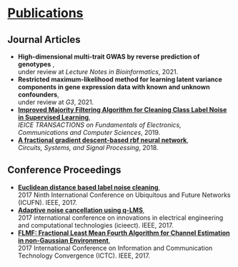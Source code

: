 # [Publications](https://scholar.google.com/citations?user=0oMqD8IAAAAJ&hl=en)
## Journal Articles
- **High-dimensional multi-trait GWAS by reverse prediction of genotypes** ,
 <br> under review at *Lecture Notes in Bioinformatics*, 2021.
- **Restricted maximum-likelihood method for learning latent variance components in gene expression data with known and unknown confounders**, <br> 
under review at *G3*, 2021.
- [**Improved Majority Filtering Algorithm for Cleaning Class Label Noise in Supervised Learning**](https://scholar.google.com/citations?view_op=view_citation&hl=en&user=0oMqD8IAAAAJ&citation_for_view=0oMqD8IAAAAJ:WF5omc3nYNoC), 
<br> *IEICE TRANSACTIONS on Fundamentals of Electronics, Communications and Computer Sciences*, 2019.
- [**A fractional gradient descent-based rbf neural network**](https://scholar.google.com/citations?view_op=view_citation&hl=en&user=0oMqD8IAAAAJ&citation_for_view=0oMqD8IAAAAJ:Tyk-4Ss8FVUC), 
<br> *Circuits, Systems, and Signal Processing*, 2018.

## Conference Proceedings
- [**Euclidean distance based label noise cleaning**](https://scholar.google.com/citations?view_op=view_citation&hl=en&user=0oMqD8IAAAAJ&citation_for_view=0oMqD8IAAAAJ:d1gkVwhDpl0C), 
<br> 2017 Ninth International Conference on Ubiquitous and Future Networks (ICUFN). IEEE, 2017.
- [**Adaptive noise cancellation using q-LMS**](https://scholar.google.com/citations?view_op=view_citation&hl=en&user=0oMqD8IAAAAJ&citation_for_view=0oMqD8IAAAAJ:u-x6o8ySG0sC), 
<br> 2017 international conference on innovations in electrical engineering and computational technologies (icieect). IEEE, 2017.
- [**FLMF: Fractional Least Mean Fourth Algorithm for Channel Estimation in non-Gaussian Environment**](https://scholar.google.com/citations?view_op=view_citation&hl=en&user=0oMqD8IAAAAJ&citation_for_view=0oMqD8IAAAAJ:9yKSN-GCB0IC), 
<br> 2017 International Conference on Information and Communication Technology Convergence (ICTC). IEEE, 2017.

